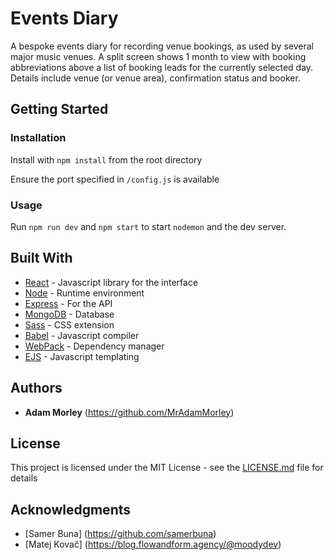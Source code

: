 # Events Diary

A bespoke events diary for recording venue bookings, as used by several major music venues. A split screen shows 1 month to view with booking abbreviations above a list of booking leads for the currently selected day. Details include venue (or venue area), confirmation status and booker.

## Getting Started

### Installation

Install with `npm install` from the root directory

Ensure the port specified in `/config.js` is available

### Usage

Run `npm run dev` and `npm start` to start `nodemon` and the dev server.

## Built With

* [React](https://reactjs.org/) - Javascript library for the interface
* [Node](https://reactjs.org/) - Runtime environment
* [Express](https://expressjs.com/) - For the API
* [MongoDB](https://www.mongodb.com/) - Database
* [Sass](https://sass-lang.com/) - CSS extension
* [Babel](https://babeljs.io/) - Javascript compiler
* [WebPack](https://webpack.js.org/) - Dependency manager
* [EJS](http://ejs.co/) - Javascript templating

## Authors

* **Adam Morley** (https://github.com/MrAdamMorley)

## License

This project is licensed under the MIT License - see the [LICENSE.md](LICENSE.md) file for details

## Acknowledgments

* [Samer Buna] (https://github.com/samerbuna)
* [Matej Kovač] (https://blog.flowandform.agency/@moodydev)

